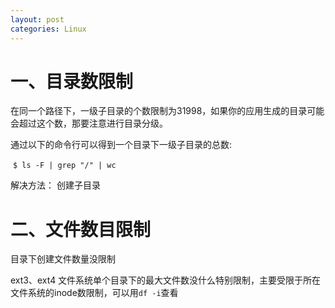 ```yaml
---
layout: post
categories: Linux
---
```


# 一、目录数限制

在同一个路径下，一级子目录的个数限制为31998，如果你的应用生成的目录可能会超过这个数，那要注意进行目录分级。

通过以下的命令行可以得到一个目录下一级子目录的总数:

​    `$ ls -F | grep "/" | wc`

解决方法： 创建子目录

# 二、文件数目限制

目录下创建文件数量没限制

ext3、ext4 文件系统单个目录下的最大文件数没什么特别限制，主要受限于所在文件系统的inode数限制，可以用`df -i`查看


